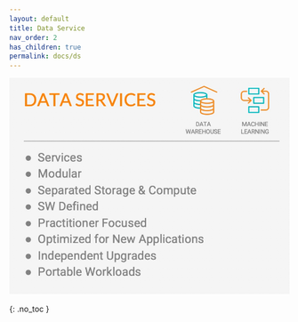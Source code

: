 ```yaml
---
layout: default
title: Data Service
nav_order: 2
has_children: true
permalink: docs/ds
---
```


![](../../assets/images/ds/ds_logo.jpg)

{: .no_toc }

